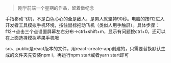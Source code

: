 > 刚学前端一个星期的作品，留着做纪念

手指移动飞机，不是白色心心的全是敌人，是男人就坚持90秒。电脑的按f12进入开发者工具模拟手机环境，按住鼠标拖动飞机（类似人用手触屏）。具体步骤：f12→点击三个点设置屏幕左右分布→ctrl+shift+m，显示有问题按ctrl+0，还可以在上面选择模拟苹果手机哦

src、public是react版本的文件，用react-create-app创建的，只需要替换默认生成的文件夹先安装npm i，再运行npm start或者yarn start即可
